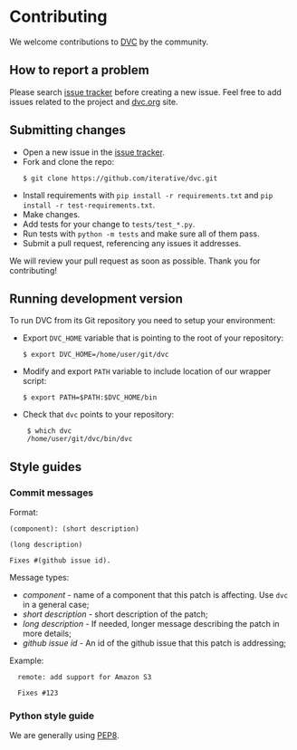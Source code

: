 # Contributing

We welcome contributions to [DVC](https://github.com/iterative/dvc) by the
community.

## How to report a problem

Please search [issue tracker](https://github.com/iterative/dvc/issues) before
creating a new issue. Feel free to add issues related to the project and
[dvc.org](https://dvc.org) site.

## Submitting changes

* Open a new issue in the [issue tracker](https://github.com/iterative/dvc/issues).
* Fork and clone the repo:
  ```dvc
  $ git clone https://github.com/iterative/dvc.git
  ```
* Install requirements with `pip install -r requirements.txt` and
`pip install -r test-requirements.txt`.
* Make changes.
* Add tests for your change to `tests/test_*.py`.
* Run tests with `python -m tests` and make sure all of them pass.
* Submit a pull request, referencing any issues it addresses.

We will review your pull request as soon as possible. Thank you for contributing!

## Running development version

To run DVC from its Git repository you need to setup your environment:

* Export `DVC_HOME` variable that is pointing to the root of your repository:
  ```dvc
  $ export DVC_HOME=/home/user/git/dvc
  ```

* Modify and export `PATH` variable to include location of our wrapper script:
  ```dvc
  $ export PATH=$PATH:$DVC_HOME/bin
  ```

* Check that `dvc` points to your repository:
  ```dvc
   $ which dvc
   /home/user/git/dvc/bin/dvc
   ```

## Style guides
### Commit messages

Format:
```
(component): (short description)

(long description) 

Fixes #(github issue id).
```

Message types:

* *component* - name of a component that this patch is affecting. Use `dvc`
in a general case;
* *short description* - short description of the patch;
* *long description* - If needed, longer message describing the patch in more
details;
* *github issue id* - An id of the github issue that this patch is addressing;

Example:
```
  remote: add support for Amazon S3

  Fixes #123
```

### Python style guide
We are generally using [PEP8](https://www.python.org/dev/peps/pep-0008/?).
